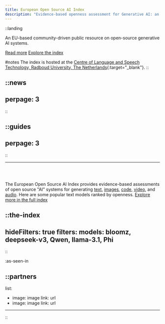 ```yaml
---
title: European Open Source AI Index 
description: "Evidence-based openness assessment for Generative AI: an EU-based community-driven public resource."
---
```



::landing

An EU-based community-driven public resource on open-source generative AI systems.     

[Read more](/about) [Explore the index](/the-index)

#notes
The index is hosted at the [Centre of Language and Speech Technology, Radboud University, The Netherlands](https://www.ru.nl/en/cls/clst){:target="_blank"}.
::

::news
---
perpage: 3
---
::

::guides
---
perpage: 3
---
::

<hr />

<br />

<br />

The European Open Source AI Index provides evidence-based assessments of open source "AI" systems for generating [text](/the-index?type=text "Text models in the European Open Source AI Index"), [images](/the-index?type=image "Image models in the European Open Source AI Index"), [code](/the-index?type=code "Code models in the European Open Source AI Index"), [video](/the-index?type=video "Video models in the European Open Source AI Index"), and [audio](/the-index?type=audio "Audio and voice models in the European Open Source AI Index"). Here are some popular text models ranked by openness. [Explore more in the full index](/the-index)

::the-index
---
hideFilters: true
filters: 
  models: bloomz, deepseek-v3, Qwen, llama-3.1, Phi
---
::

:as-seen-in

::partners
---
list:
  - image: image
    link: url
  - image: image
    link: url
---
::
